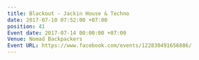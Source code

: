 ```yaml
---
title: Blackout - Jackin House & Techno
date: 2017-07-10 07:52:00 +07:00
position: 41
Event date: 2017-07-14 00:00:00 +07:00
Venue: Nomad Backpackers
Event URL: https://www.facebook.com/events/122830491656886/
---
```


